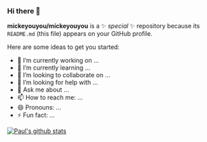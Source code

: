 ### Hi there 👋


**mickeyouyou/mickeyouyou** is a ✨ _special_ ✨ repository because its `README.md` (this file) appears on your GitHub profile.

Here are some ideas to get you started:

- 🔭 I’m currently working on ...
- 🌱 I’m currently learning ...
- 👯 I’m looking to collaborate on ...
- 🤔 I’m looking for help with ...
- 💬 Ask me about ...
- 📫 How to reach me: ...
- 😄 Pronouns: ...
- ⚡ Fun fact: ...


[![Paul's github stats](https://github-readme-stats.vercel.app/api?username=mickeyouyou&theme=dracula)](https://github.com/anuraghazra/github-readme-stats)
